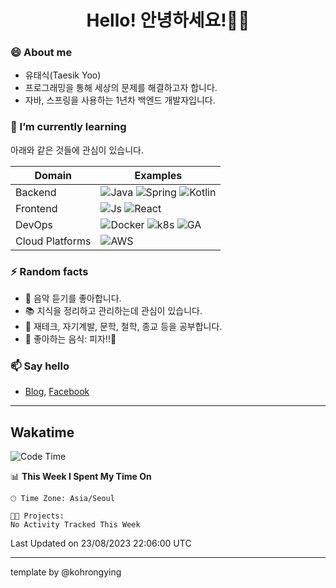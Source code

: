 # <div align="center">Hello! 안녕하세요!👩‍💻</div>

### 😄 About me
* 유태식(Taesik Yoo)
* 프로그래밍을 통해 세상의 문제를 해결하고자 합니다.
* 자바, 스프링을 사용하는 1년차 백엔드 개발자입니다.

### 🌱 I’m currently learning
아래와 같은 것들에 관심이 있습니다.

|Domain|Examples|
|---|---|
|Backend|![Java](https://img.shields.io/badge/java-green?style=for-the-badge&logo=java&logoColor=white) ![Spring](https://img.shields.io/badge/spring-green?style=for-the-badge&logo=spring&logoColor=white) ![Kotlin](https://img.shields.io/badge/kotlin-green?style=for-the-badge&logo=kotlin&logoColor=white) |
|Frontend| ![Js](https://img.shields.io/badge/javascript-blue?style=for-the-badge&logo=javascript&logoColor=white) ![React](https://img.shields.io/badge/react-blue?style=for-the-badge&logo=react&logoColor=white) |
|DevOps|![Docker](https://img.shields.io/badge/Docker-purple?style=for-the-badge&logo=docker&logoColor=white) ![k8s](https://img.shields.io/badge/Kubernetes-purple?style=for-the-badge&logo=Kubernetes&logoColor=white) ![GA](https://img.shields.io/badge/Github_Actions-purple?style=for-the-badge&logo=github) |
|Cloud Platforms|![AWS](https://img.shields.io/badge/AWS-orange?style=for-the-badge&logo=amazon-aws) |


### ⚡ Random facts
- 🎸 음악 듣기를 좋아합니다.
- 📚 지식을 정리하고 관리하는데 관심이 있습니다.
- 💸 재테크, 자기계발, 문학, 철학, 종교 등을 공부합니다.
- 🍲 좋아하는 음식: 피자!!🍕


### 📫 Say hello
- [Blog](https://isholiday.tistory.com),
[Facebook](https://www.facebook.com/yootsets)

---

## Wakatime
<!--START_SECTION:waka-->
![Code Time](http://img.shields.io/badge/Code%20Time-530%20hrs%2016%20mins-blue)

📊 **This Week I Spent My Time On** 

```text
🕑︎ Time Zone: Asia/Seoul

🐱‍💻 Projects: 
No Activity Tracked This Week
```


 Last Updated on 23/08/2023 22:06:00 UTC
<!--END_SECTION:waka-->

---

template by @kohrongying

 <!--
 **taesikyoo/taesikyoo** is a ✨ _special_ ✨ repository because its `README.md` (this file) appears on your GitHub profile.
 
 Here are some ideas to get you started:
 
 - 🔭 I’m currently working on ...
 - 🌱 I’m currently learning ...
 - 👯 I’m looking to collaborate on ...
 - 🤔 I’m looking for help with ...
 - 💬 Ask me about ...
 - 📫 How to reach me: ...
 - 😄 Pronouns: ...
 - ⚡ Fun fact: ...
 --> 

